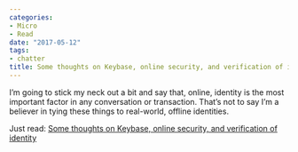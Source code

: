 ```yaml
---
categories:
- Micro
- Read
date: "2017-05-12"
tags:
- chatter
title: Some thoughts on Keybase, online security, and verification of identity
---
```


I’m going to stick my neck out a bit and say that, online, identity is the most important factor in any conversation or transaction. That’s not to say I’m a believer in tying these things to real-world, offline identities.

Just read: [Some thoughts on Keybase, online security, and verification of identity](http://dougbelshaw.com/blog/2017/05/12/keybase-security/)

[](http://dougbelshaw.com/blog/2017/05/12/keybase-security/)
